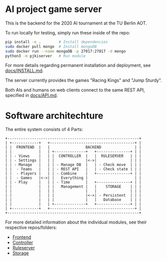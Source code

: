 AI project game server
======================

This is the backend for the 2020 AI tournament at the TU Berlin AOT.

To run locally for testing, simply run these inside of the repo:
```bash
pip install -e .        # Install dependencies
sudo docker pull mongo  # Install mongoDB
sudo docker run --name mongoDB -p 27017:27017 -d mongo
python3 -m pjkiserver   # Run module
```
For more details regarding permanent installation and deployment, see
[docs/INSTALL.md](/PJ-KI/server/blob/master/docs/INSTALL.md).

The server currently provides the games "Racing Kings" and "Jump Sturdy".

Both AIs and humans on web clients connect to the same REST API, specified in
[docs/API.md](/PJ-KI/server/blob/master/docs/API.md).

# Software architechture

The entire system consists of 4 Parts:

```
+-----------------------------------------------------------+
| +------------+   +--------------------------------------+ |
| |  FRONTEND  |   |                BACKEND               | |
| |            |   | +--------------+   +---------------+ | |
| | - Views    |   | |  CONTROLLER  |   |  RULESERVER   | | |
| | - Settings |   | |              |<->|               | | |
| | - Manage   |   | | - Manage DB  |   | - Check move  | | |
| |  - Teams   |   | | - REST API   |   | - Check state | | |
| |  - Players |   | | - Combine    |   +---------------+ | |
| |  - Games   |<->| |   Everything |                     | |
| | - Play     |   | | - Time       |   +---------------+ | |
| |            |   | |   Management |   |    STORAGE    | | |
| |            |   | |              |   |               | | |
| |            |   | |              |<->| - Persistent  | | |
| |            |   | |              |   |   Database    | | |
| |            |   | +--------------+   +---------------+ | |
| +------------+   +--------------------------------------+ |
+-----------------------------------------------------------+
```

For more detailed information about the individual modules, see their
respective repos/folders:

- [Frontend](/PJ-KI/web-client)
- [Controller](/PJ-KI/server/blob/master/pjkiserver/README.md)
- [Ruleserver](/PJ-KI/server/blob/master/pjkiserver/ruleserver/README.md)
- [Storage](/PJ-KI/server/blob/master/pjkiserver/storage/README.md)
